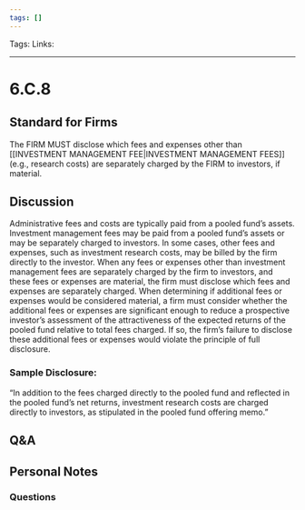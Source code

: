 ```yaml
---
tags: []
---
```

Tags:
Links: 
___
# 6.C.8
## Standard for Firms
The FIRM MUST disclose which fees and expenses other than [[INVESTMENT MANAGEMENT FEE|INVESTMENT MANAGEMENT FEES]] (e.g., research costs) are separately charged by the FIRM to investors, if material.
## Discussion
Administrative fees and costs are typically paid from a pooled fund’s assets. Investment management fees may be paid from a pooled fund’s assets or may be separately charged to investors. In some cases, other fees and expenses, such as investment research costs, may be billed by the firm directly to the investor. When any fees or expenses other than investment management fees are separately charged by the firm to investors, and these fees or expenses are material, the firm must disclose which fees and expenses are separately charged. When determining if additional fees or expenses would be considered material, a firm must consider whether the additional fees or expenses are significant enough to reduce a prospective investor’s assessment of the attractiveness of the expected returns of the pooled fund relative to total fees charged. If so, the firm’s failure to disclose these additional fees or expenses would violate the principle of full disclosure.

### Sample Disclosure:
“In addition to the fees charged directly to the pooled fund and reflected in the pooled fund’s net returns, investment research costs are charged directly to investors, as stipulated in the pooled fund offering memo.”
## Q&A

## Personal Notes

### Questions